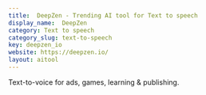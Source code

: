 ```yaml
---
title:  DeepZen - Trending AI tool for Text to speech
display_name:  DeepZen
category: Text to speech
category_slug: text-to-speech
key: deepzen_io
website: https://deepzen.io/
layout: aitool
---
```


Text-to-voice for ads, games, learning & publishing.
